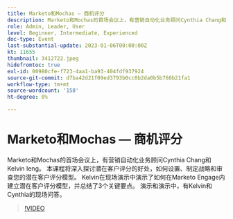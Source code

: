 ```yaml
---
title: Marketo和Mochas — 商机评分
description: Marketo和Mochas的首场会议上，有营销自动化业务顾问Cynthia Chang和Kelvin Ieng。 本课程将深入探讨潜在客户评分的好处，如何设置、制定战略和审查您的潜在客户评分模型。 Kelvin在现场演示中演示了如何在Marketo Engage内建立潜在客户评分模型，并总结了3个关键要点。 演示和演示中，有Kelvin和Cynthia的现场问答。
role: Admin, Leader, User
level: Beginner, Intermediate, Experienced
doc-type: Event
last-substantial-update: 2023-01-06T00:00:00Z
kt: 11655
thumbnail: 3412722.jpeg
hidefromtoc: true
exl-id: 00980cfe-f723-4aa1-ba93-404fdf937924
source-git-commit: d7ba42d21f09ed3793b0cc0b2da0b5b760b21fa1
workflow-type: tm+mt
source-wordcount: '158'
ht-degree: 0%

---
```


# Marketo和Mochas — 商机评分

Marketo和Mochas的首场会议上，有营销自动化业务顾问Cynthia Chang和Kelvin Ieng。 本课程将深入探讨潜在客户评分的好处，如何设置、制定战略和审查您的潜在客户评分模型。 Kelvin在现场演示中演示了如何在Marketo Engage内建立潜在客户评分模型，并总结了3个关键要点。 演示和演示中，有Kelvin和Cynthia的现场问答。

>[!VIDEO](https://video.tv.adobe.com/v/3412722/?quality=12&learn=on)
